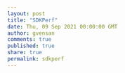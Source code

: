 ```yaml
---
layout: post
title: "SDKPerf"
date: Thu, 09 Sep 2021 00:00:00 GMT
author: gvensan
comments: true
published: true
share: true
permalink: sdkperf
---
```

